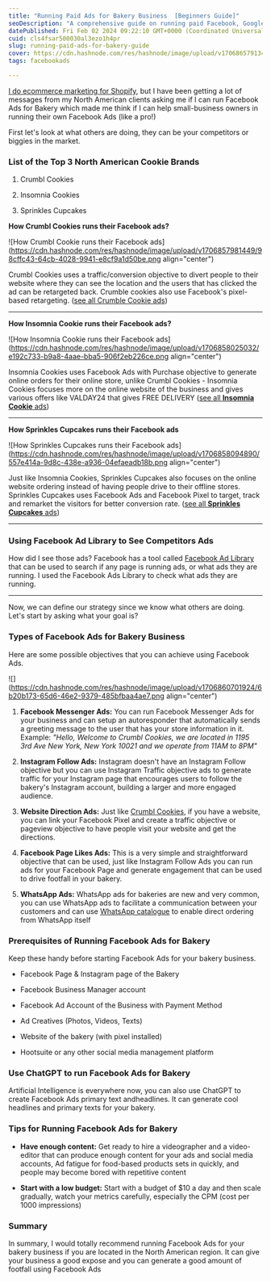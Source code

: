 ```yaml
---
title: "Running Paid Ads for Bakery Business  [Beginners Guide]"
seoDescription: "A comprehensive guide on running paid Facebook, Google ads for your bakery business that increases footfall for your bakery business"
datePublished: Fri Feb 02 2024 09:22:10 GMT+0000 (Coordinated Universal Time)
cuid: cls4fsar500030al3ezo1h4pr
slug: running-paid-ads-for-bakery-guide
cover: https://cdn.hashnode.com/res/hashnode/image/upload/v1706865791349/698a10c9-8c16-40e2-ac76-d4dc72bfa2b6.png
tags: facebookads

---
```


[I do ecommerce marketing for Shopify](https://nikhil.pro/how-we-made-100k-in-less-than-a-month-using-facebook-ads), but I have been getting a lot of messages from my North American clients asking me if I can run Facebook Ads for Bakery which made me think if I can help small-business owners in running their own Facebook Ads (like a pro!)

First let's look at what others are doing, they can be your competitors or biggies in the market.

### List of the Top 3 North American Cookie Brands

1. Crumbl Cookies
    
2. Insomnia Cookies
    
3. Sprinkles Cupcakes
    

**How Crumbl Cookies runs their Facebook ads?**

![How Crumbl Cookie runs their Facebook ads](https://cdn.hashnode.com/res/hashnode/image/upload/v1706857981449/98cffc43-64cb-4028-9941-e8cf9a1d50be.png align="center")

Crumbl Cookies uses a traffic/conversion objective to divert people to their website where they can see the location and the users that has clicked the ad can be retargeted back. Crumble cookies also use Facebook's pixel-based retargeting. ([see all Crumble Cookie ads](https://www.facebook.com/ads/library/?active_status=all&ad_type=all&country=US&view_all_page_id=864630237035029&sort_data%5Bdirection%5D=desc&sort_data%5Bmode%5D=relevancy_monthly_grouped&search_type=page&media_type=all))

---

**How Insomnia Cookie runs their Facebook ads?**

![How Insomnia Cookie runs their Facebook ads](https://cdn.hashnode.com/res/hashnode/image/upload/v1706858025032/e192c733-b9a8-4aae-bba5-906f2eb226ce.png align="center")

Insomnia Cookies uses Facebook Ads with Purchase objective to generate online orders for their online store, unlike Crumbl Cookies - Insomnia Cookies focuses more on the online website of the business and gives various offers like VALDAY24 that gives FREE DELIVERY ([see all **Insomnia Cookie** ads](https://www.facebook.com/ads/library/?active_status=all&ad_type=all&country=US&view_all_page_id=154198687954817&sort_data%5Bdirection%5D=desc&sort_data%5Bmode%5D=relevancy_monthly_grouped&search_type=page&media_type=all))

---

**How Sprinkles Cupcakes runs their Facebook ads**

![How Sprinkles Cupcakes runs their Facebook ads](https://cdn.hashnode.com/res/hashnode/image/upload/v1706858094890/557e414a-9d8c-438e-a936-04efaeadb18b.png align="center")

Just like Insomnia Cookies, Sprinkles Cupcakes also focuses on the online website ordering instead of having people drive to their offline stores. Sprinkles Cupcakes uses Facebook Ads and Facebook Pixel to target, track and remarket the visitors for better conversion rate. ([see all **Sprinkles Cupcakes** ads](https://www.facebook.com/ads/library/?active_status=all&ad_type=all&country=US&view_all_page_id=40028693028&sort_data%5Bdirection%5D=desc&sort_data%5Bmode%5D=relevancy_monthly_grouped&search_type=page&media_type=all))

---

### Using Facebook Ad Library to See Competitors Ads

How did I see those ads? Facebook has a tool called [Facebook Ad Library](https://www.facebook.com/ads/library/?active_status=all&ad_type=political_and_issue_ads&country=US&sort_data%5Bdirection%5D=desc&sort_data%5Bmode%5D=relevancy_monthly_grouped&media_type=all) that can be used to search if any page is running ads, or what ads they are running. I used the Facebook Ads Library to check what ads they are running.

---

Now, we can define our strategy since we know what others are doing. Let's start by asking what your goal is?

### Types of Facebook Ads for Bakery Business

Here are some possible objectives that you can achieve using Facebook Ads.

![](https://cdn.hashnode.com/res/hashnode/image/upload/v1706860701924/6b20b173-65d6-46e2-9379-485bfbaa4ae7.png align="center")

1. **Facebook Messenger Ads:** You can run Facebook Messenger Ads for your business and can setup an autoresponder that automatically sends a greeting message to the user that has your store information in it. Example: *"Hello, Welcome to Crumbl Cookies, we are located in 1195 3rd Ave New York, New York 10021 and we operate from 11AM to 8PM"*
    
2. **Instagram Follow Ads:** Instagram doesn't have an Instagram Follow objective but you can use Instagram Traffic objective ads to generate traffic for your Instagram page that encourages users to follow the bakery's Instagram account, building a larger and more engaged audience.
    
3. **Website Direction Ads:** Just like [Crumbl Cookies](https://crumblcookies.com/), if you have a website, you can link your Facebook Pixel and create a traffic objective or pageview objective to have people visit your website and get the directions.
    
4. **Facebook Page Likes Ads:** This is a very simple and straightforward objective that can be used, just like Instagram Follow Ads you can run ads for your Facebook Page and generate engagement that can be used to drive footfall in your bakery.
    
5. **WhatsApp Ads:** WhatsApp ads for bakeries are new and very common, you can use WhatsApp ads to facilitate a communication between your customers and can use [WhatsApp catalogue](https://faq.whatsapp.com/833697274483076/?cms_platform=web) to enable direct ordering from WhatsApp itself
    

### Prerequisites of Running Facebook Ads for Bakery

Keep these handy before starting Facebook Ads for your bakery business.

* Facebook Page & Instagram page of the Bakery
    
* Facebook Business Manager account
    
* Facebook Ad Account of the Business with Payment Method
    
* Ad Creatives (Photos, Videos, Texts)
    
* Website of the bakery (with pixel installed)
    
* Hootsuite or any other social media management platform
    

### Use ChatGPT to run Facebook Ads for Bakery

Artificial Intelligence is everywhere now, you can also use ChatGPT to create Facebook Ads primary text andheadlines. It can generate cool headlines and primary texts for your bakery.

### Tips for Running Facebook Ads for Bakery

* **Have enough content:** Get ready to hire a videographer and a video-editor that can produce enough content for your ads and social media accounts, Ad fatigue for food-based products sets in quickly, and people may become bored with repetitive content
    
* **Start with a low budget:** Start with a budget of $10 a day and then scale gradually, watch your metrics carefully, especially the CPM (cost per 1000 impressions)
    

### Summary

In summary, I would totally recommend running Facebook Ads for your bakery business if you are located in the North American region. It can give your business a good expose and you can generate a good amount of footfall using Facebook Ads